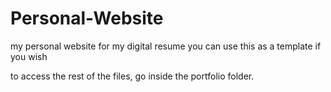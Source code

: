 # Personal-Website
my personal website for my digital resume
you can use this as a template if you wish

to access the rest of the files, go inside the portfolio folder.
